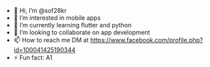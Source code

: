 - 👋 Hi, I’m @sof28kr
- 👀 I’m interested in mobile apps
- 🌱 I’m currently learning flutter and python
- 💞️ I’m looking to collaborate on app development
- 📫 How to reach me DM at https://www.facebook.com/profile.php?id=100041425190344
- ⚡ Fun fact: A1


